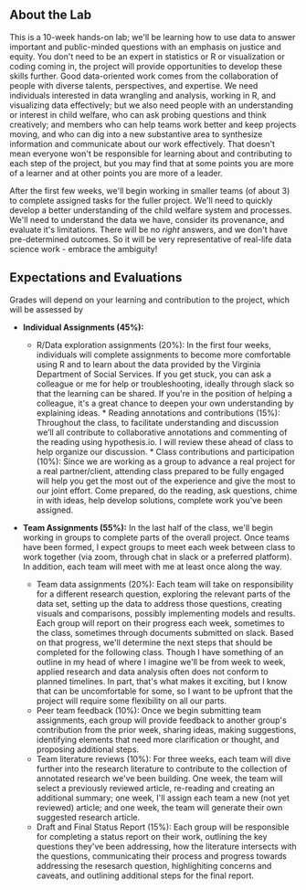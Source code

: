 ## About the Lab

This is a 10-week hands-on lab; we'll be learning how to use data to answer important and public-minded questions with an emphasis on justice and equity. You don't need to be an expert in statistics or R or visualization or coding coming in, the project will provide opportunities to develop these skills further. Good data-oriented work comes from the collaboration of people with diverse talents, perspectives, and  expertise. We need individuals interested in data wrangling and analysis, working in R,  and visualizing data effectively; but we also need people with an understanding or interest in child welfare, who can ask probing questions and think creatively; and members who can help teams work better and keep projects moving, and who can dig into a new substantive area to synthesize information and  communicate about our work effectively. That doesn't mean everyone won't be responsible for learning about and contributing to each step of the project, but you may find that at some points you are more of a learner and at other points you are more of a leader.

After the first few weeks, we'll begin working in smaller teams (of about 3) to complete assigned tasks for the fuller project. We'll need to quickly develop a better understanding of the child welfare system and processes. We'll need to understand the data we have, consider its provenance, and evaluate it's limitations. There will be no *right* answers, and we don't have pre-determined outcomes. So it will be very representative of real-life data science work - embrace the ambiguity!

## Expectations and Evaluations
Grades will depend on your learning and contribution to the project, which will be assessed by

* **Individual Assignments (45%):** 

  * R/Data exploration assignments (20\%): In the first four weeks, individuals will complete assignments to become more comfortable using R and to learn about the data provided by the Virginia Department of Social Services. If you get stuck, you  can ask a colleague or me for help or troubleshooting, ideally through slack so that the learning can be shared. If you're in the position of helping a colleague, it's a great chance to deepen your own understanding by explaining ideas.
		* Reading annotations and contributions (15\%): Throughout the class, to facilitate understanding and discussion we’ll all contribute to collaborative annotations and commenting of the reading using hypothesis.io. I will review these ahead of class to help organize our discussion. 
		* Class contributions and participation (10\%): Since we are working as a group to advance a real project for a real partner/client, attending class prepared to be fully engaged will help you get the most out of the experience and give the most to our joint effort.  Come prepared, do the reading, ask questions, chime in with ideas, help develop solutions, complete work you've been assigned. 

* **Team Assignments (55%):** In the last half of the class, we'll begin working in groups to complete parts of the overall project. Once teams have been formed, I expect groups to meet each week between class to work together (via zoom, through chat in slack or a preferred platform). In addition, each team will meet with me at least once along the way. 

    * Team data assignments (20\%): Each team will take on responsibility for a different research question, exploring the relevant parts of the data set, setting up the data to address those questions, creating visuals and comparisons, possibly implementing models and results. Each group will report on their progress each week, sometimes to the class, sometimes through documents submitted on slack. Based on that progress, we'll determine the next steps that should be completed for the following class. Though I have something of an outline in my head of where I imagine we'll be from week to week, applied research and data analysis often does not conform to planned timelines. In part, that's what makes it exciting, but I know that can be uncomfortable for some, so I want to be upfront that the project will require some flexibility on all our parts.
    * Peer team feedback (10\%): Once we begin submitting team assignments, each group will provide feedback to another group's contribution from the prior week, sharing ideas, making suggestions, identifying elements that need more clarification or thought, and proposing additional steps. 
    * Team literature reviews (10\%): For three weeks, each team will dive further into the research literature to contribute to the collection of annotated research we've been building. One week, the team will select a previously reviewed article, re-reading and creating an additional summary; one week, I'll assign each team a new (not yet reviewed) article; and one week, the team will generate their own suggested research article.
    * Draft and Final Status Report (15\%): Each group will be responsible for completing a status report on their work, outlining the key questions they've been addressing, how the literature intersects with the questions, communicating their process and progress towards addressing the resesarch question, highlighiting concerns and caveats, and outlining additional steps for the final report. 

## 

